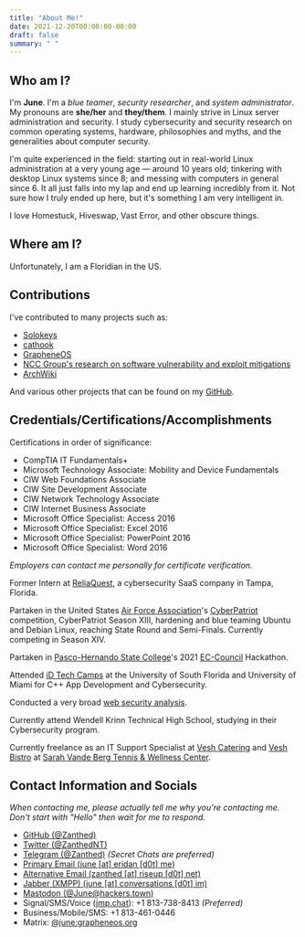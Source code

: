 ```yaml
---
title: "About Me!"
date: 2021-12-20T00:00:00-00:00
draft: false
summary: " "
---
```


## Who am I?

I'm **June**. I'm a *blue teamer*, *security researcher*, and *system administrator*. My pronouns are **she/her** and **they/them**. I mainly strive in Linux server administration and security. I study cybersecurity and security research on common operating systems, hardware, philosophies and myths, and the generalities about computer security.

I'm quite experienced in the field: starting out in real-world Linux administration at a very young age — around 10 years old; tinkering with desktop Linux systems since 8; and messing with computers in general since 6. It all just falls into my lap and end up learning incredibly from it. Not sure how I truly ended up here, but it's something I am very intelligent in.

I love Homestuck, Hiveswap, Vast Error, and other obscure things.

## Where am I?

Unfortunately, I am a Floridian in the US.

## Contributions

I've contributed to many projects such as:

- [Solokeys](https://github.com/solokeys/solo/)
- [cathook](https://github.com/nullworks/cathook)
- [GrapheneOS](https://github.com/GrapheneOS)
- [NCC Group's research on software vulnerability and exploit mitigations](https://github.com/nccgroup/exploit_mitigations)
- [ArchWiki](https://wiki.archlinux.org/)

And various other projects that can be found on my [GitHub](https://github.com/Zanthed).

## Credentials/Certifications/Accomplishments

Certifications in order of significance:
- CompTIA IT Fundamentals+
- Microsoft Technology Associate: Mobility and Device Fundamentals
- CIW Web Foundations Associate
- CIW Site Development Associate
- CIW Network Technology Associate
- CIW Internet Business Associate
- Microsoft Office Specialist: Access 2016
- Microsoft Office Specialist: Excel 2016
- Microsoft Office Specialist: PowerPoint 2016
- Microsoft Office Specialist: Word 2016

_Employers can contact me personally for certificate verification._

Former Intern at [ReliaQuest](https://www.reliaquest.com/), a cybersecurity SaaS company in Tampa, Florida.

Partaken in the United States [Air Force Association](https://www.afa.org/)'s [CyberPatriot](https://www.uscyberpatriot.org/) competition, CyberPatriot Season XIII, hardening and blue teaming Ubuntu and Debian Linux, reaching State Round and Semi-Finals. Currently competing in Season XIV.

Partaken in [Pasco-Hernando State College](https://phsc.edu/)'s 2021 [EC-Council](https://www.eccouncil.org/) Hackathon.

Attended [iD Tech Camps](https://www.idtech.com/) at the University of South Florida and University of Miami for C++ App Development and Cybersecurity.

Conducted a very broad [web security analysis](https://security.cultistsnetwork.com/).

Currently attend Wendell Krinn Technical High School, studying in their Cybersecurity program.

Currently freelance as an IT Support Specialist at [Vesh Catering](https://www.veshcatering.com/) and [Vesh Bistro](https://www.veshcatering.com/vesh-cafe) at [Sarah Vande Berg Tennis & Wellness Center](https://svbtenniscenter.com/restaurant/).

## Contact Information and Socials

_When contacting me, please actually tell me why you're contacting me. Don't start with "Hello" then wait for me to respond._

- [GitHub (@Zanthed)](https://github.com/Zanthed)
- [Twitter (@ZanthedNT)](https://twitter.com/ZanthedNT)
- [Telegram (@Zanthed)](https://t.me/Zanthed) _(Secret Chats are preferred)_
- [Primary Email (june [at] eridan [d0t] me)](mailto:june@eridan.me)
- [Alternative Email (zanthed [at] riseup [d0t] net)](mailto:zanthed@riseup.net)
- [Jabber (XMPP) (june [at] conversations [d0t] im)](xmpp:june@conversations.im)
- [Mastodon (@June@hackers.town)](https://hackers.town/@June)
- Signal/SMS/Voice ([jmp.chat](https://jmp.chat/)): +1 813-738-8413 _(Preferred)_
- Business/Mobile/SMS: +1 813-461-0446
- Matrix: [@june:grapheneos.org](https://matrix.to/#/@june:grapheneos.org)

